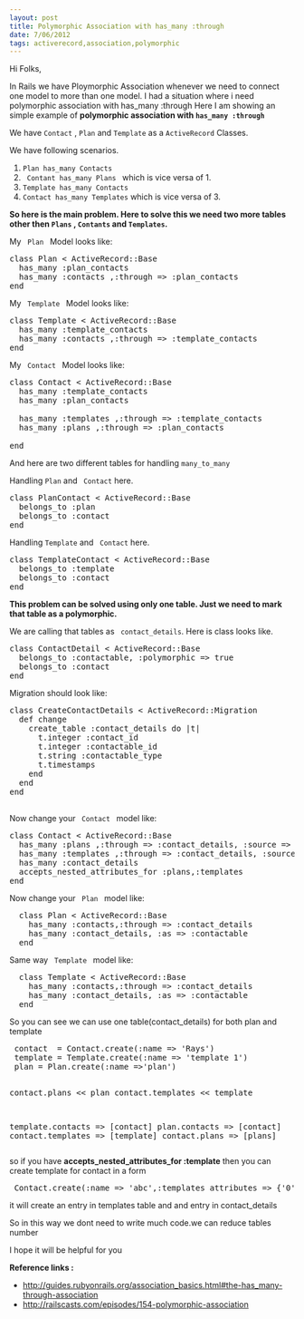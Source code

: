 ```yaml
---
layout: post
title: Polymorphic Association with has_many :through
date: 7/06/2012
tags: activerecord,association,polymorphic
---
```

Hi Folks,
<p>
In Rails we have Ploymorphic Association whenever we need to connect one model to more than one model.
I had a situation where i need polymorphic association with has_many :through
Here I am showing an simple example of <b>polymorphic association with <code>has_many :through</code></b>
</p>
<p>
We have <code>Contact</code> , <code>Plan</code> and <code>Template</code> as a <code>ActiveRecord</code> Classes.
</p>
<p>
We have following scenarios.
 <ol>
   <li><code>Plan has_many Contacts</code></li>
   <li><code> Contant has_many Plans </code> which is vice versa of 1.</li>
   <li><code>Template has_many Contacts</code></li>
   <li><code>Contact has_many Templates</code> which is vice versa of 3.</li>
 </ol>
</p>
<p><strong>So here is the main problem. Here to solve this we need two more tables other then <code>Plans</code> , <code>Contants</code>  and <code>Templates</code>. </strong></p>

<p>My <code> Plan </code> Model looks like:</p>

<pre class="brush:ruby">
class Plan < ActiveRecord::Base
  has_many :plan_contacts
  has_many :contacts ,:through => :plan_contacts
end
</pre>

<p>My <code> Template </code> Model looks like:</p>

<pre class="brush:ruby">
class Template < ActiveRecord::Base
  has_many :template_contacts
  has_many :contacts ,:through => :template_contacts
end
</pre>

<p>My <code> Contact </code> Model looks like:</p>

<pre class="brush:ruby">
class Contact < ActiveRecord::Base
  has_many :template_contacts
  has_many :plan_contacts

  has_many :templates ,:through => :template_contacts
  has_many :plans ,:through => :plan_contacts

end
</pre>
<p>
And here are two different tables for handling <code>many_to_many</code>
</p>
<p>
Handling <code>Plan</code> and <code> Contact</code> here.
</p>

<pre class="brush:ruby">
class PlanContact < ActiveRecord::Base
  belongs_to :plan
  belongs_to :contact
end
</pre>
<p>Handling <code>Template</code> and <code> Contact</code> here.</p>


<pre class="brush:ruby">
class TemplateContact < ActiveRecord::Base
  belongs_to :template
  belongs_to :contact
end
</pre>
<p><strong>This problem can be solved using only one table. Just we need to mark that table as a polymorphic.</strong></p>


<p>We are calling that tables as <code> contact_details</code>. Here is class looks like.</p>

<pre class="brush:ruby">
class ContactDetail < ActiveRecord::Base
  belongs_to :contactable, :polymorphic => true
  belongs_to :contact
end
</pre>

<p>Migration should look like:</p>

<pre class="brush:ruby">
class CreateContactDetails < ActiveRecord::Migration
  def change
    create_table :contact_details do |t|
      t.integer :contact_id
      t.integer :contactable_id
      t.string :contactable_type
      t.timestamps
    end
  end
end

</pre>

<p>Now change your <code> Contact </code> model like:</p>

<pre class="brush:ruby">
class Contact < ActiveRecord::Base
  has_many :plans ,:through => :contact_details, :source => :contactable, :source_type => 'Plan'
  has_many :templates ,:through => :contact_details, :source => :contactable, :source_type => 'Template'
  has_many :contact_details
  accepts_nested_attributes_for :plans,:templates
end
</pre>

<p>Now change your <code> Plan </code> model like:</p>

<pre class="brush:ruby">
  class Plan < ActiveRecord::Base
    has_many :contacts,:through => :contact_details
    has_many :contact_details, :as => :contactable
  end
</pre>

<p>Same way <code> Template </code> model like:</p>

<pre class="brush:ruby">
  class Template < ActiveRecord::Base
    has_many :contacts,:through => :contact_details
    has_many :contact_details, :as => :contactable
  end
</pre>


<p>So you can see we can use one table(contact_details) for both plan and template</p>
<pre class="brush:ruby">
 contact  = Contact.create(:name => 'Rays')
 template = Template.create(:name => 'template 1')
 plan = Plan.create(:name =>'plan')

 contact.plans << plan
 contact.templates << template

 template.contacts => [contact]
 plan.contacts => [contact]
 contact.templates => [template]
 contact.plans => [plans]
</pre>
<p>so if you have <strong>accepts_nested_attributes_for :template</strong> then you can create template for contact in a form</p>
<pre class="brush:ruby">
 Contact.create(:name => 'abc',:templates_attributes => {'0' => {'name' => 'Tech'}})
</pre>

<p> it will create an entry in templates table and and entry in contact_details</p>
<p>So in this way we dont need to write much code.we can reduce tables number </p>

<p>I hope it will be helpful for you</p>

<p><strong>Reference links :</strong>
 <ul>
   <li><a href="http://guides.rubyonrails.org/association_basics.html#the-has_many-through-association" title="http://guides.rubyonrails.org/association_basics.html#the-has_many-through-association">http://guides.rubyonrails.org/association_basics.html#the-has_many-through-association</a></li>
   <li><a href="http://railscasts.com/episodes/154-polymorphic-association" title="http://railscasts.com/episodes/154-polymorphic-association">http://railscasts.com/episodes/154-polymorphic-association</a></li>
 </ul>


</p>
